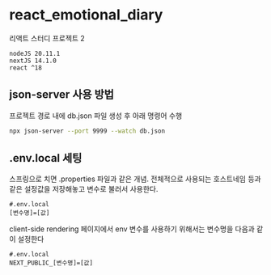 # react_emotional_diary
리액트 스터디 프로젝트 2
``` config
nodeJS 20.11.1
nextJS 14.1.0
react ^18 
```
## json-server 사용 방법
프로젝트 경로 내에 db.json 파일 생성 후 아래 명령어 수행
``` bash
npx json-server --port 9999 --watch db.json
```
## .env.local 세팅
스프링으로 치면 .properties 파일과 같은 개념.
전체적으로 사용되는 호스트네임 등과 같은 설정값을 저장해놓고 변수로 불러서 사용한다.
```properties
#.env.local
[변수명]=[값]
```
client-side rendering 페이지에서 env 변수를 사용하기 위해서는
변수명을 다음과 같이 설정한다
```properties
#.env.local
NEXT_PUBLIC_[변수명]=[값]
```
